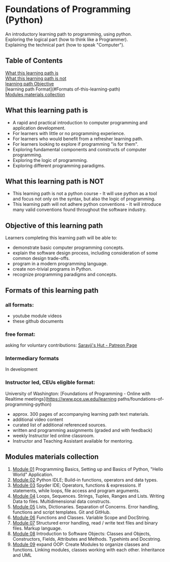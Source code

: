 # Foundations of Programming (Python)

An introductory learning path to programming, using python.  
Exploring the logical part (how to think like a Programmer).  
Explaining the technical part (how to speak "Computer").  

## Table of Contents

[What this learning path is](#What-this-learning-path-is)  
[What this learning path is not](#What-this-learning-path-is-not)  
[learning path Objective](#Objective-of-this-learning-path)  
[learning path Format](#Formats of-this-learning-path)  
[Modules materials collection](#Modules-materials-collection)  

## What this learning path is
- A rapid and practical introduction to computer programming and application development.
- For learners with little or no programming experience.
- For learners who would benefit from a refresher learning path.
- For learners looking to explore if programming "is for them".
- Exploring fundamental components and constructs of computer programming.
- Exploring the logic of programming.
- Exploring different programming paradigms.

## What this learning path is NOT
- This learning path is not a python course - It will use python as a tool and focus not only on the syntax, but also the logic of programming. 
- This learning path will not adhere python conventions - It will introduce many valid conventions found throughout the software industry.

## Objective of this learning path
Learners completing this learning path will be able to:
- demonstrate basic computer programming concepts.
- explain the software design process, including consideration of some common design trade-offs.
- program in a modern programming language.
- create non-trivial programs in Python.
- recognize programming paradigms and concepts.

## Formats of this learning path

### all formats:
- youtube module videos
- these github documents

### free format:
asking for voluntary contributions: [Saravji's Hut - Patreon Page](https://www.patreon.com/saravjis_hut)

### Intermediary formats
In development

### Instructor led, CEUs eligible format:
University of Washington: [Foundations of Programming - Online with Realtime meetings](https://www.pce.uw.edu/learning paths/foundations-of-programming-python)
- approx. 300 pages of accompanying learning path text materials.
- additional video content
- curated list of additional referenced sources.
- written and programming assignments (graded and with feedback)
- weekly Instructor led online classroom.
- Instructor and Teaching Assistant available for mentoring.

## Modules materials collection

1. [Module 01](Modules.md#Module-01-Materials-List) Programming Basics, Setting up and Basics of Python, "Hello World" Application.
2. [Module 02](Modules.md#Module-02-Materials-List) Python IDLE; Build-in functions, operators and data types.
3. [Module 03](Modules.md#Module-03-Materials-List) Spyder IDE; Operators, functions & expressions. If statements, while loops, file access and program arguments.
4. [Module 04](Modules.md#Module-04-Materials-List) Loops, Sequences. Strings, Tuples, Ranges and Lists. Writing Data to files. Multidimensional data constructs.
5. [Module 05](Modules.md#Module-05-Materials-List) Lists, Dictionaries. Separation of Concerns. Error handling, functions and script templates. Git and GitHub.
6. [Module 06](Modules.md#Module-06-Materials-List) Functions and Classes. Variable Scope and DocString.
7. [Module 07](Modules.md#Module-07-Materials-List) Structured error handling, read / write text files and binary files. Markup language.
8. [Module 08](Modules.md#Module-08-Materials-List) Introduction to Software Objects: Classes and Objects, Constructors, Fields, Attributes and Methods. Typehints and Docstring.
9. [Module 09](Modules.md#Module-09-Materials-List) expand OOP: Create Modules to organize classes and functions. Linking modules, classes working with each other. Inheritance and UML


